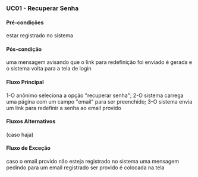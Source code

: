 ### UC01 - Recuperar Senha

#### Pré-condições
estar registrado no sistema
#### Pós-condição
uma mensagem avisando que o link para redefinição foi enviado é gerada e o sistema volta para a tela de login
#### Fluxo Principal
1-O anônimo seleciona a opção "recuperar senha";
2-O sistema carrega uma página com um campo "email" para ser preenchido;
3-O sistema envia um link para redefinir a senha ao email provido
#### Fluxos Alternativos
(caso haja)

#### Fluxo de Exceção
caso o email provido não esteja registrado no sistema uma mensagem pedindo para um email registrado ser provido é colocada na tela
